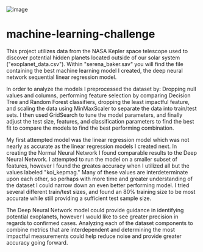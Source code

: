 ![image](https://user-images.githubusercontent.com/74384017/120245204-5d4d7a00-c221-11eb-8dda-3384a646c83a.png)

# machine-learning-challenge

This project utilizes data from the NASA Kepler space telescope used to discover potential hidden planets located outside of our solar system ("exoplanet_data.csv"). Within "serena_baker.sav" you will find the file containing the best machine learning model I created, the deep neural network sequential linear regression model.

In order to analyze the models I preprocessed the dataset by: Dropping null values and columns, performing feature selection by comparing Decision Tree and Random Forest classifiers, dropping the least impactful feature, and scaling the data using MinMaxScaler to separate the data into train/test sets. I then used GridSearch to tune the model parameters, and finally adjust the test size, features, and classification parameters to find the best fit to compare the models to find the best performing combination.

My first attempted model was the linear regression model which was not nearly as accurate as the linear regression models I created next. In creating the Normal Neural Network I found comparable results to the Deep Neural Network. I attempted to run the model on a smaller subset of features, however I found the greates accuracy when I utilized all but the values labeled "koi_kepmag." Many of these values are interdeterminate upon each other, so perhaps with more time and greater understanding of the dataset I could narrow down an even better performing model. I tried several different train/test sizes, and found an 80% training size to be most accurate while still providing a sufficient test sample size.

The Deep Neural Network model could provide guidance in identifying potential exoplanets, however I would like to see greater precision in regards to confirmed cases. Analyzing each of the dataset components to combine metrics that are interdependent and determining the most impactful measurements could help reduce noise and provide greater accuracy going forward.

